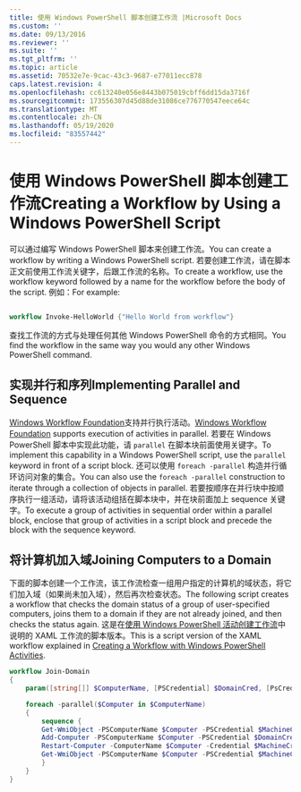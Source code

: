 ```yaml
---
title: 使用 Windows PowerShell 脚本创建工作流 |Microsoft Docs
ms.custom: ''
ms.date: 09/13/2016
ms.reviewer: ''
ms.suite: ''
ms.tgt_pltfrm: ''
ms.topic: article
ms.assetid: 70532e7e-9cac-43c3-9687-e77011ecc878
caps.latest.revision: 4
ms.openlocfilehash: cc613240e056e8443b075019cbff6dd15da3716f
ms.sourcegitcommit: 173556307d45d88de31086ce776770547eece64c
ms.translationtype: MT
ms.contentlocale: zh-CN
ms.lasthandoff: 05/19/2020
ms.locfileid: "83557442"
---
```

# <a name="creating-a-workflow-by-using-a-windows-powershell-script"></a><span data-ttu-id="05b1f-102">使用 Windows PowerShell 脚本创建工作流</span><span class="sxs-lookup"><span data-stu-id="05b1f-102">Creating a Workflow by Using a Windows PowerShell Script</span></span>

<span data-ttu-id="05b1f-103">可以通过编写 Windows PowerShell 脚本来创建工作流。</span><span class="sxs-lookup"><span data-stu-id="05b1f-103">You can create a workflow by writing a Windows PowerShell script.</span></span> <span data-ttu-id="05b1f-104">若要创建工作流，请在脚本正文前使用工作流关键字，后跟工作流的名称。</span><span class="sxs-lookup"><span data-stu-id="05b1f-104">To create a workflow, use the workflow keyword followed by a name for the workflow before the body of the script.</span></span> <span data-ttu-id="05b1f-105">例如：</span><span class="sxs-lookup"><span data-stu-id="05b1f-105">For example:</span></span>

```powershell

workflow Invoke-HelloWorld {"Hello World from workflow"}
```

<span data-ttu-id="05b1f-106">查找工作流的方式与处理任何其他 Windows PowerShell 命令的方式相同。</span><span class="sxs-lookup"><span data-stu-id="05b1f-106">You find the workflow in the same way you would any other Windows PowerShell command.</span></span>

## <a name="implementing-parallel-and-sequence"></a><span data-ttu-id="05b1f-107">实现并行和序列</span><span class="sxs-lookup"><span data-stu-id="05b1f-107">Implementing Parallel and Sequence</span></span>

<span data-ttu-id="05b1f-108">[Windows Workflow Foundation](/previous-versions/dotnet/netframework-3.5/ms735967(v=vs.90))支持并行执行活动。</span><span class="sxs-lookup"><span data-stu-id="05b1f-108">[Windows Workflow Foundation](/previous-versions/dotnet/netframework-3.5/ms735967(v=vs.90)) supports execution of activities in parallel.</span></span> <span data-ttu-id="05b1f-109">若要在 Windows PowerShell 脚本中实现此功能，请 `parallel` 在脚本块前面使用关键字。</span><span class="sxs-lookup"><span data-stu-id="05b1f-109">To implement this capability in a Windows PowerShell script, use the `parallel` keyword in front of a script block.</span></span> <span data-ttu-id="05b1f-110">还可以使用 `foreach -parallel` 构造并行循环访问对象的集合。</span><span class="sxs-lookup"><span data-stu-id="05b1f-110">You can also use the `foreach -parallel` construction to iterate through a collection of objects in parallel.</span></span> <span data-ttu-id="05b1f-111">若要按顺序在并行块中按顺序执行一组活动，请将该活动组括在脚本块中，并在块前面加上 sequence 关键字。</span><span class="sxs-lookup"><span data-stu-id="05b1f-111">To execute a group of activities in sequential order within a parallel block, enclose that group of activities in a script block and precede the block with the sequence keyword.</span></span>

## <a name="joining-computers-to-a-domain"></a><span data-ttu-id="05b1f-112">将计算机加入域</span><span class="sxs-lookup"><span data-stu-id="05b1f-112">Joining Computers to a Domain</span></span>

<span data-ttu-id="05b1f-113">下面的脚本创建一个工作流，该工作流检查一组用户指定的计算机的域状态，将它们加入域（如果尚未加入域），然后再次检查状态。</span><span class="sxs-lookup"><span data-stu-id="05b1f-113">The following script creates a workflow that checks the domain status of a group of user-specified computers, joins them to a domain if they are not already joined, and then checks the status again.</span></span>
<span data-ttu-id="05b1f-114">这是在[使用 Windows PowerShell 活动创建工作流](./creating-a-workflow-with-windows-powershell-activities.md)中说明的 XAML 工作流的脚本版本。</span><span class="sxs-lookup"><span data-stu-id="05b1f-114">This is a script version of the XAML workflow explained in [Creating a Workflow with Windows PowerShell Activities](./creating-a-workflow-with-windows-powershell-activities.md).</span></span>

```powershell
workflow Join-Domain
{
    param([string[]] $ComputerName, [PSCredential] $DomainCred, [PsCredential] $MachineCred)

    foreach -parallel($Computer in $ComputerName)
    {
        sequence {
        Get-WmiObject -PSComputerName $Computer -PSCredential $MachineCred
        Add-Computer -PSComputerName $Computer -PSCredential $DomainCred
        Restart-Computer -ComputerName $Computer -Credential $MachineCred -For PowerShell -Force -Wait -PSComputerName ""
        Get-WmiObject -PSComputerName $Computer -PSCredential $MachineCred
        }
    }
}
```
